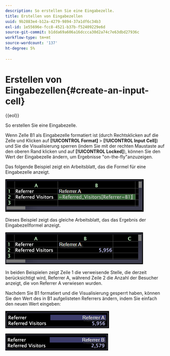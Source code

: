 ```yaml
---
description: So erstellen Sie eine Eingabezelle.
title: Erstellen von Eingabezellen
uuid: 9b2883e4-b12a-4279-9894-37a1df6c34b3
exl-id: 1e55696e-fcc8-4521-b37b-f52409229e6d
source-git-commit: b1dda69a606a16dccca30d2a74c7e63dbd27936c
workflow-type: tm+mt
source-wordcount: '137'
ht-degree: 5%

---
```


# Erstellen von Eingabezellen{#create-an-input-cell}

{{eol}}

So erstellen Sie eine Eingabezelle.

Wenn Zelle B1 als Eingabezelle formatiert ist (durch Rechtsklicken auf die Zelle und Klicken auf **[!UICONTROL Format]** > **[!UICONTROL Input Cell]**) und Sie die Visualisierung sperren (indem Sie mit der rechten Maustaste auf den oberen Rand klicken und auf **[!UICONTROL Locked]**), können Sie den Wert der Eingabezelle ändern, um Ergebnisse &quot;on-the-fly&quot;anzuzeigen.

Das folgende Beispiel zeigt ein Arbeitsblatt, das die Formel für eine Eingabezelle anzeigt.

![](assets/vis_Worksheet_InputCell_formula.png)

Dieses Beispiel zeigt das gleiche Arbeitsblatt, das das Ergebnis der Eingabezellformel anzeigt.

![](assets/vis_Worksheet_InputCell.png)

In beiden Beispielen zeigt Zeile 1 die verweisende Stelle, die derzeit berücksichtigt wird, Referrer A, während Zeile 2 die Anzahl der Besucher anzeigt, die von Referrer A verwiesen wurden.

Nachdem Sie B1 formatiert und die Visualisierung gesperrt haben, können Sie den Wert des in B1 aufgelisteten Referrers ändern, indem Sie einfach den neuen Wert eingeben:

![](assets/vis_Worksheet_InputCell_locked.png)

![](assets/vis_Worksheet_InputCell_locked_changed.png)
